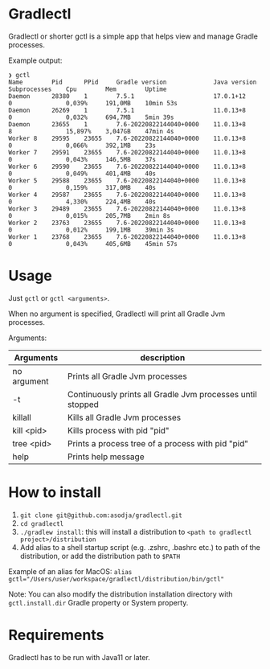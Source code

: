 # Gradlectl

Gradlectl or shorter gctl is a simple app that helps view and manage Gradle processes.

Example output:
```
❯ gctl
Name        Pid      PPid     Gradle version             Java version    Subprocesses    Cpu        Mem        Uptime
Daemon      28380    1        7.5.1                      17.0.1+12       0               0,039%     191,0MB    10min 53s
Daemon      26269    1        7.5.1                      11.0.13+8       0               0,032%     694,7MB    5min 39s
Daemon      23655    1        7.6-20220822144040+0000    11.0.13+8       8               15,897%    3,047GB    47min 4s
Worker 8    29595    23655    7.6-20220822144040+0000    11.0.13+8       0               0,066%     392,1MB    23s
Worker 7    29591    23655    7.6-20220822144040+0000    11.0.13+8       0               0,043%     146,5MB    37s
Worker 6    29590    23655    7.6-20220822144040+0000    11.0.13+8       0               0,049%     401,4MB    40s
Worker 5    29588    23655    7.6-20220822144040+0000    11.0.13+8       0               0,159%     317,0MB    40s
Worker 4    29587    23655    7.6-20220822144040+0000    11.0.13+8       0               4,330%     224,4MB    40s
Worker 3    29489    23655    7.6-20220822144040+0000    11.0.13+8       0               0,015%     205,7MB    2min 8s
Worker 2    23763    23655    7.6-20220822144040+0000    11.0.13+8       0               0,012%     199,1MB    39min 3s
Worker 1    23768    23655    7.6-20220822144040+0000    11.0.13+8       0               0,043%     405,6MB    45min 57s
```

# Usage

Just `gctl` or `gctl <arguments>`.

When no argument is specified, Gradlectl will print all Gradle Jvm processes.

Arguments:

| Arguments   | description                                                |
|-------------|------------------------------------------------------------|
| no argument | Prints all Gradle Jvm processes                            |
| -t          | Continuously prints all Gradle Jvm processes until stopped |
| killall     | Kills all Gradle Jvm processes                             |
| kill \<pid\> | Kills process with pid "pid"                               |
| tree \<pid\> | Prints a process tree of a process with pid "pid"          |
| help        | Prints help message                                        |


# How to install

1. `git clone git@github.com:asodja/gradlectl.git`
2. `cd gradlectl`
3. `./gradlew install`: this will install a distribution to `<path to gradlectl project>/distribution`
4. Add alias to a shell startup script (e.g. .zshrc, .bashrc etc.) to path of the distribution, or add the distribution path to `$PATH`

Example of an alias for MacOS:
`alias gctl="/Users/user/workspace/gradlectl/distribution/bin/gctl"`

Note: You can also modify the distribution installation directory with `gctl.install.dir` Gradle property or System property.

# Requirements
Gradlectl has to be run with Java11 or later.